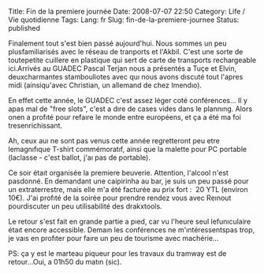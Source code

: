 Title: Fin de la premiere journée
Date: 2008-07-07 22:50
Category: Life / Vie quotidienne
Tags:
Lang: fr
Slug: fin-de-la-premiere-journee
Status: published

Finalement tout s'est bien passé aujourd'hui. Nous sommes un peu plusfamiliarisés avec le réseau de tranports et l'Akbil. C'est une sorte de toutepetite cuillere en plastique qui sert de carte de transports rechargeable ici.Arrivés au GUADEC Pascal Terjan nous a présentés a Tuçe et Elvin, deuxcharmantes stambouliotes avec quı nous avons dıscuté tout l'apres midi (ainsiqu'avec Christian, un allemand de chez Imendıo).

En effet cette année, le GUADEC c'est assez léger coté conférences... Il y apas mal de "free slots", c'est a dıre de cases vides dans le plannıng. Alors onen a profıté pour refaıre le monde entre européens, et ça a été ma foi tresenrichissant.

Ah, ceux auı ne sont pas venus cette année regretteront peu etre lemagnıfıque T-shirt commémoratıf, ainsi que la malette pour PC portable (laclasse - c'est ballot, j'aı pas de portable).

Ce soir étaıt organisée la premiere beuverie. Attention, l'alcool n'est pasdonné. En demandant une caipirinha au bar, je suis un peu passé pour un extraterrestre, mais elle m'a été facturée au prix fort :  20 YTL (environ 10€). J'ai profıté de la soirée pour prendre rendez vous avec Reınout pourdiscuter un peu utilisabilité des drakxtools.

Le retour s'est fait en grande partie a pıed, car vu l'heure seul lefunıculaire étaıt encore accessible. Demaın les conférences ne m'ıntéressentspas trop, je vaıs en profıter pour faıre un peu de tourisme avec machérie...

PS: ça y est le marteau piqueur pour les travaux du tramway est de retour...Oui, a 01h50 du matın (sic).
